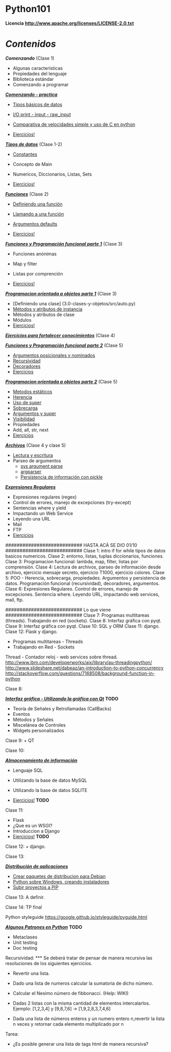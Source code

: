 Python101
=========

**Licencia**
__http://www.apache.org/licenses/LICENSE-2.0.txt__

**_Contenidos_**
================

**_Comenzando_** (Clase 1)

* Algunas características
* Propiedades del lenguaje
* Biblioteca estándar
* Comenzando a programar

[**_Comenzando - practica_**](1.0-comenzando)

* [Tipos básicos de datos](1.0-comenzando/src/main.py)
* [I/O print - input - raw_input](1.0-comenzando/src/main.py)
* [Comparativa de velocidades simple y uso de C en python](1.0-comenzando/src/ejemplosC/execute.txt)

* [Ejercicios!](1.0-comenzando/src/ejercicios.txt)

[**_Tipos de datos_**](2.0-tipos-de-datos) (Clase 1-2)

* [Constantes](2.0-tipos-de-datos/src/constantes.py)
* Concepto de Main
* Numericos, Diccionarios, Listas, Sets

* [Ejercicios!](2.0-tipos-de-datos/ejercicios.txt)

[**_Funciones_**](2.0-funciones) (Clase 2)

* [Definiendo una función](2.0-funciones/src/function_0.py)
* [Llamando a una función](2.0-funciones/src/function_2.py)
* [Argumentos defaults](2.0-funciones/src/function_2.py)

* [Ejercicios!](2.0-funciones/ejercicios.txt)

[**_Funciones y Programación funcional parte 1_**](3.0-prog-funcional-map-filter-lambda/ejercicios.txt) (Clase 3)

* Funciones anónimas
* Map y filter
* Listas por comprención

* [Ejercicios!](3.0-prog-funcional-map-filter-lambda/ejercicios.txt)

[**_Programacion orientada a objetos parte 1_**](3.0-clases-y-objetos) (Clase 3)

* [Definiendo una clase] (3.0-clases-y-objetos/src/auto.py)
* [Métodos y atributos de instancia](3.0-clases-y-objetos/src/auto.py)
* Métodos y atributos de clase
* Módulos
* [Ejercicios!](3.0-clases-y-objetos/ejercicios.txt)

[**_Ejercicios para fortalecer conocimientos_**](4.0-extras-ejercicios)  (Clase 4)

[**_Funciones y Programación funcional parte 2_**](5.0-programacion-funcional) (Clase 5)

* [Argumentos posicionales y nominados](2.0-programacion-funcional/src/function_2.py)
* [Recursividad](5.0-programacion-funcional/src/ejemplo_recursividad.py)
* [Decoradores](5.0-programacion-funcional/src/ejemplo_decoradores.py)
* [Ejercicios](5.0-programacion-funcional/src/ejercicios.txt)

[**_Programacion orientada a objetos parte 2_**](5.0-clases-y-objetos) (Clase 5)
* [Metodos estáticos](5.0-clases-y-objetos/src/metodos_estaticos.py)
* [Herencia](5.0-clases-y-objetos/src/ejemplo_herencia.py)
* [Uso de super](5.0-clases-y-objetos/src/sobrecarga.py)
* [Sobrecarga](5.0-clases-y-objetos/src/sobrecarga.py)
* [Argumentos y super](5.0-clases-y-objetos/src/argumentos_y_super.py)
* [Visibilidad](5.0-clases-y-objetos/src/auto_volador.py)
* Propiedades
* Add, all, str, next
* [Ejercicios](5.0-clases-y-objetos/src/ejercicios.txt)

[**_Archivos_**](5.0-archivos) (Clase 4 y clase 5)
* [Lectura y escritura](5.0-archivos/src/lectoescritura.py)
* Parseo de argumentos
	* [sys argument parse](5.0-archivos/src/argumentos.py)
	* [argparser](5.0-archivos/src/argparser.py)
	* [Persistencia de información con pickle](5.0-archivos/src/picklesample.py)

[**_Expresiones Regulares_**](6.0-expresiones-regulares)
* Expresiones regulares (regex)
* Control de errores, manejo de excepciones (try-except)
* Sentencias where y yield
* Impactando un Web Service
* Leyendo una URL
* Mail
* FTP
* [Ejercicios](6.0-expresiones-regulares/ejercicios.txt)

########################### HASTA ACÁ SE DIO 01/10 ###########################
Clase 1: intro if for while tipos de datos basicos numericos.
Clase 2: entorno, listas, tuplas diccionarios, funciones.
Clase 3: Programacion funcional: lambda, map, filter, listas por comprensión.
Clase 4: Lectura de archivos, parseo de información desde archivo, ejercicio mensaje secreto, ejercicio T1000, ejercicio colores.
Clase 5: POO - Herencia, sobrecarga, propiedades. Argumentos y persistencia de datos. Programación funcional (recursividad), decoradores, argumentos.
Clase 6: Expresiones Regulares. Control de errores, manejo de excepciones.
Sentencia where. Leyendo URL, impactando web services, mail, ftp.

########################### Lo que viene ###########################
Clase 7: Programas multitareas (threads). Trabajando en red (sockets).
Clase 8: Interfaz gráfica con pyqt.
Clase 9: Interfaz gráfica con pyqt.
Clase 10: SQL y ORM
Clase 11: django.
Clase 12: Flask y django.



* Programas multitareas - Threads
* Trabajando en Red - Sockets

Thread - Contador reloj - web services sobre thread.
http://www.ibm.com/developerworks/aix/library/au-threadingpython/
http://www.slideshare.net/dabeaz/an-introduction-to-python-concurrency
http://stackoverflow.com/questions/7168508/background-function-in-python

Clase 8:

[**_Interfaz gráfica - Utilizando la gráfica con Qt_**]() **TODO**
* Teoría de Señales y Retrollamadas (CallBacks)
* Eventos
* Métodos y Señales
* Miscelánea de Controles
* Widgets personalizados

Clase 9: + QT

Clase 10:

[**_Almacenamiento de información_**]()
* Lenguaje SQL
* Utilizando la base de datos MySQL
* Utilizando la base de datos SQLITE

* [Ejercicios!]()  **TODO**


Clase 11:
* Flask
* ¿Que es un WSGI?
* Introduccion a Django
* [Ejercicios!]()  **TODO**

Clase 12: + django.

Clase 13:

[**_Distribución de aplicaciones_**](11.0-dist)
* [Crear paquetes de distribucion para Debian](11.0-dist/dist_debian.txt)
* [Python sobre Windows, creando instaladores](11.0-dist/dist_windows.txt)
* [Subir proyectos a PIP](11.0-dist/pip_upload.txt)


Clase 13: A definir.

Clase 14: TP final

Python styleguide
https://google.github.io/styleguide/pyguide.html

[**_Algunos Patrones en Python_**]() **TODO**
* Metaclases
* Unit testing
* Doc testing


Recursividad:
 *** Se deberá tratar de pensar de manera recursiva las resoluciones de los siguientes ejercicios.

- Revertir una lista.

- Dado una lista de numeros calcular la sumatoria de dicho número.

- Calcular el Nesimo número de fibbonacci. (Help: WIKI)

- Dadas 2 listas con la misma cantidad de elementos intercalarlos.
Ejemplo: [1,2,3,4] y [9,8,7,6] -> [1,9,2,8,3,7,4,6]

- Dada una lista de números enteros y un numero entero n,revertir la lista n veces y retornar cada elemento multiplicado por n

Tarea:
- ¿Es posible generar una lista de tags html de manera recursiva?
